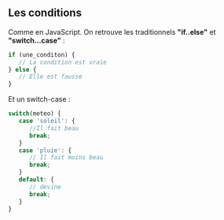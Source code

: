 ## Les conditions

Comme en JavaScript. On retrouve les traditionnels **"if..else"**  et **"switch...case"** :

```javascript
if (une_conditon) {  
   // La condition est vraie
} else {
   // Elle est fausse  
}
```

Et un switch-case :

```javascript
switch(meteo) {
   case 'soleil': {
      //Il fait beau
      break;
   }
   case 'pluie': {
      // Il fait moins beau
      break;
   }
   default: {
      // devine
      break;
   }
}
```

